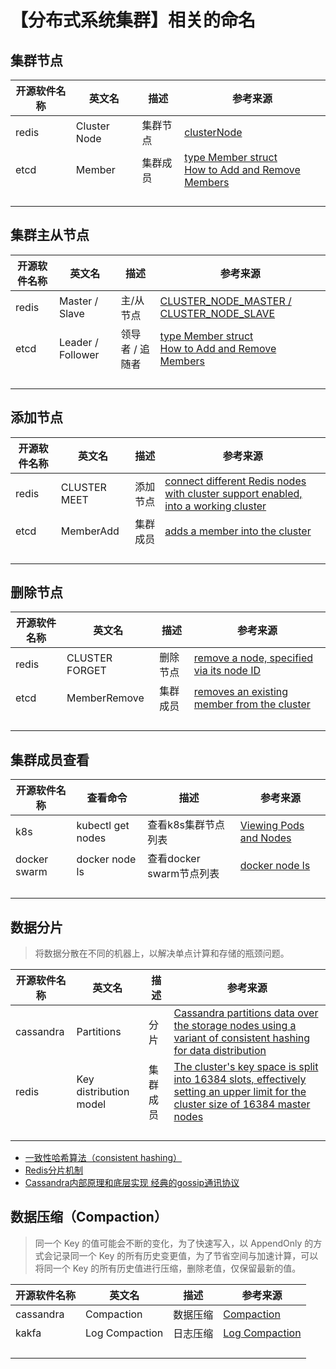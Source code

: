 # 【分布式系统集群】相关的命名

## 集群节点

| 开源软件名称 | 英文名 | 描述 | 参考来源 |
| --- | --- | --- | --- |
| redis | Cluster Node  | 集群节点 | [clusterNode](https://github.com/redis/redis/blob/7.0.5/src/cluster.h#L115) |
| etcd | Member | 集群成员 | [type Member struct](https://github.com/etcd-io/etcd/blob/v3.5.5/client/v2/members.go#L34)<br/>[How to Add and Remove Members](https://etcd.io/docs/v3.5/tutorials/how-to-deal-with-membership/) |
|  |  |  |  |
|  |  |  |  |
|  |  |  |  |
|  |  |  |  |

## 集群主从节点
| 开源软件名称 | 英文名 | 描述 | 参考来源 |
| --- | --- | --- | --- |
| redis | Master / Slave  | 主/从节点 | [CLUSTER_NODE_MASTER / CLUSTER_NODE_SLAVE](https://github.com/redis/redis/blob/7.0.5/src/cluster.h#L47) |
| etcd | Leader / Follower | 领导者 / 追随者 | [type Member struct](https://github.com/etcd-io/etcd/blob/v3.5.5/client/v2/members.go#L34)<br/>[How to Add and Remove Members](https://etcd.io/docs/v3.5/tutorials/how-to-deal-with-membership/) |
|  |  |  |  |
|  |  |  |  |
|  |  |  |  |
|  |  |  |  |

## 添加节点

| 开源软件名称 | 英文名 | 描述 | 参考来源 |
| --- | --- | --- | --- |
| redis | CLUSTER MEET | 添加节点 | [connect different Redis nodes with cluster support enabled, into a working cluster](https://redis.io/commands/cluster-meet) |
| etcd | MemberAdd | 集群成员 | [adds a member into the cluster](https://etcd.io/docs/v3.5/dev-guide/api_reference_v3) |
|  |  |  |  |
|  |  |  |  |
|  |  |  |  |
|  |  |  |  |

## 删除节点

| 开源软件名称 | 英文名 | 描述 | 参考来源 |
| --- | --- | --- | --- |
| redis | CLUSTER FORGET | 删除节点 | [remove a node, specified via its node ID](https://redis.io/commands/cluster-forget) |
| etcd | MemberRemove | 集群成员 | [removes an existing member from the cluster](https://etcd.io/docs/v3.5/dev-guide/api_reference_v3) |
|  |  |  |  |
|  |  |  |  |
|  |  |  |  |
|  |  |  |  |

## 集群成员查看

| 开源软件名称 | 查看命令 | 描述 | 参考来源 |
| --- | --- | --- | --- |
| k8s | kubectl get nodes | 查看k8s集群节点列表 | [Viewing Pods and Nodes](https://kubernetes.io/docs/tutorials/kubernetes-basics/explore/explore-intro/) |
| docker swarm | docker node ls | 查看docker swarm节点列表 | [docker node ls](https://docs.docker.com/engine/reference/commandline/node_ls/) |
|  |  |  |  |
|  |  |  |  |
|  |  |  |  |
|  |  |  |  |

## 数据分片

> 将数据分散在不同的机器上，以解决单点计算和存储的瓶颈问题。

| 开源软件名称 | 英文名 | 描述 | 参考来源 |
| --- | --- | --- | --- |
| cassandra | Partitions | 分片 | [Cassandra partitions data over the storage nodes using a variant of consistent hashing for data distribution](https://cassandra.apache.org/doc/4.1/cassandra/data_modeling/intro.html#partitions) |
| redis | Key distribution model | 集群成员 | [The cluster's key space is split into 16384 slots, effectively setting an upper limit for the cluster size of 16384 master nodes](https://redis.io/docs/reference/cluster-spec/#key-distribution-model) |
|  |  |  |  |
|  |  |  |  |
|  |  |  |  |
|  |  |  |  |

- [一致性哈希算法（consistent hashing）](https://zhuanlan.zhihu.com/p/129049724)
- [Redis分片机制](https://zhuanlan.zhihu.com/p/367227866)
- [Cassandra内部原理和底层实现 经典的gossip通讯协议](https://www.bilibili.com/video/BV1Ys411g7ij)

## 数据压缩（Compaction）

> 同一个 Key 的值可能会不断的变化，为了快速写入，以 AppendOnly 的方式会记录同一个 Key 的所有历史变更值，为了节省空间与加速计算，可以将同一个 Key 的所有历史值进行压缩，删除老值，仅保留最新的值。

| 开源软件名称 | 英文名 | 描述 | 参考来源 |
| --- | --- | --- | --- |
| cassandra | Compaction | 数据压缩 | [Compaction](https://cassandra.apache.org/doc/4.1/cassandra/operating/compaction/index.html) |
| kakfa | Log Compaction | 日志压缩 | [Log Compaction](https://kafka.apache.org/32/documentation.html#compaction) |
|  |  |  |  |
|  |  |  |  |
|  |  |  |  |
|  |  |  |  |
